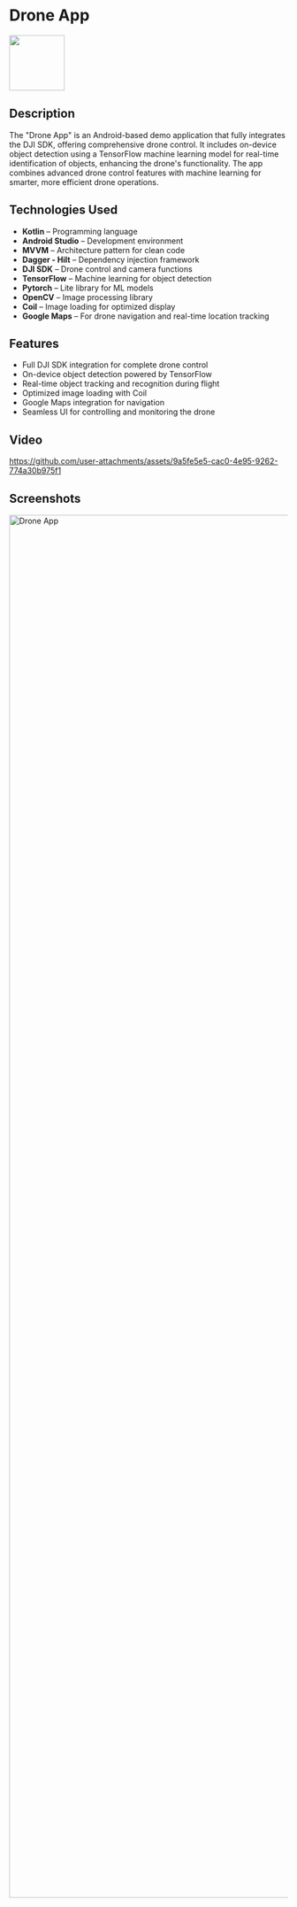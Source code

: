 # Drone App

<img width="100" src="https://github.com/user-attachments/assets/98363caa-3065-4463-b672-b982cfe263e5" />


## Description
The "Drone App" is an Android-based demo application that fully integrates the DJI SDK, offering comprehensive drone control. It includes on-device object detection using a TensorFlow machine learning model for real-time identification of objects, enhancing the drone's functionality. The app combines advanced drone control features with machine learning for smarter, more efficient drone operations.

## Technologies Used  
- **Kotlin** – Programming language  
- **Android Studio** – Development environment  
- **MVVM** – Architecture pattern for clean code  
- **Dagger - Hilt** – Dependency injection framework  
- **DJI SDK** – Drone control and camera functions  
- **TensorFlow** – Machine learning for object detection  
- **Pytorch** – Lite library for ML models  
- **OpenCV** – Image processing library  
- **Coil** – Image loading for optimized display  
- **Google Maps** – For drone navigation and real-time location tracking  

## Features  
- Full DJI SDK integration for complete drone control  
- On-device object detection powered by TensorFlow  
- Real-time object tracking and recognition during flight  
- Optimized image loading with Coil  
- Google Maps integration for navigation  
- Seamless UI for controlling and monitoring the drone

## Video
https://github.com/user-attachments/assets/9a5fe5e5-cac0-4e95-9262-774a30b975f1

## Screenshots
<img width="2499" alt="Drone App" src="https://github.com/user-attachments/assets/7ece3a0f-ce45-4196-9fe1-77029c97dd5e" />
